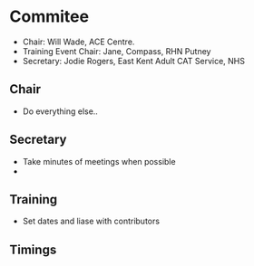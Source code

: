 Commitee
=========

* Chair: Will Wade, ACE Centre. 
* Training Event Chair: Jane, Compass, RHN Putney
* Secretary: Jodie Rogers, East Kent Adult CAT Service, NHS

Chair
-----
* Do everything else..

Secretary
-------
* Take minutes of meetings when possible
* 

Training
------
* Set dates and liase with contributors

Timings
------
